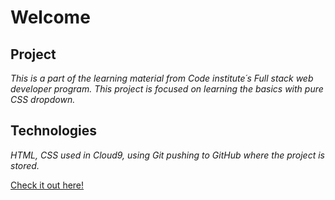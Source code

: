  # Welcome
 
 ## Project
 *This is a part of the learning material from Code institute´s Full stack web developer program. This project is focused on learning the basics with pure CSS dropdown.*
 
 ## Technologies
 *HTML, CSS used in Cloud9, using Git pushing to GitHub where the project is stored.*
 
 
 [Check it out here!](https://livhed.github.io/pure_css_dropdown/)
 
 

